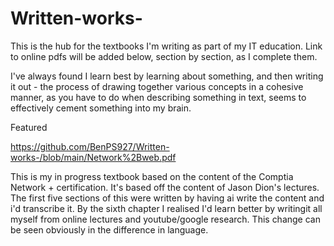 # Written-works-
This is the hub for the textbooks I'm writing as part of my IT education. Link to online pdfs will be added below, section by section, as I complete them. 

I've always found I learn best by learning about something, and then writing it out - the process of drawing together various concepts in a cohesive manner, as you have to do when describing something in text, seems to effectively cement something into my brain.

Featured

https://github.com/BenPS927/Written-works-/blob/main/Network%2Bweb.pdf

This is my in progress textbook based on the content of the Comptia Network + certification. It's based off the content of Jason Dion's lectures.
The first five sections of this were written by having ai write the content and i'd transcribe it. By the sixth chapter I realised I'd learn better by writingit all myself from online lectures and youtube/google research. This change can be seen obviously in the difference in language.


